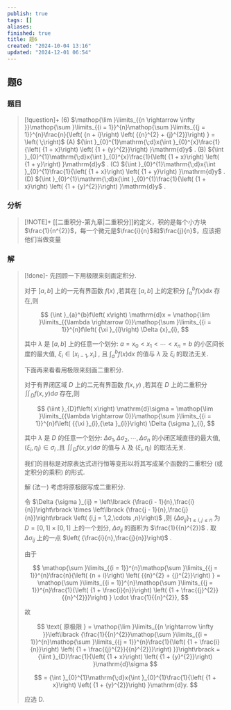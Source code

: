 ```yaml
---
publish: true
tags: []
aliases: 
finished: true
title: 题6
created: "2024-10-04 13:16"
updated: "2024-12-01 06:54"
---
```

## 题6
### 题目
> [!question]+
> (6) $\mathop{\lim }\limits_{{n \rightarrow  \infty }}\mathop{\sum }\limits_{{i = 1}}^{n}\mathop{\sum }\limits_{{j = 1}}^{n}\frac{n}{\left( {n + i}\right) \left( {{n}^{2} + {j}^{2}}\right) } = \left( \;\right)$
> (A) ${\int }_{0}^{1}\mathrm{\;d}x{\int }_{0}^{x}\frac{1}{\left( {1 + x}\right) \left( {1 + {y}^{2}}\right) }\mathrm{d}y$ . 
> (B) ${\int }_{0}^{1}\mathrm{\;d}x{\int }_{0}^{x}\frac{1}{\left( {1 + x}\right) \left( {1 + y}\right) }\mathrm{d}y$ .
> (C) ${\int }_{0}^{1}\mathrm{\;d}x{\int }_{0}^{1}\frac{1}{\left( {1 + x}\right) \left( {1 + y}\right) }\mathrm{d}y$ . 
> (D) ${\int }_{0}^{1}\mathrm{\;d}x{\int }_{0}^{1}\frac{1}{\left( {1 + x}\right) \left( {1 + {y}^{2}}\right) }\mathrm{d}y$ .
### 分析
> [!NOTE]+
> [[二重积分-第九章|二重积分]]的定义，积的是每个小方块$\frac{1}{n^{2}}$，每一个微元是$\frac{i}{n}$和$\frac{j}{n}$，应该把他们当做变量
### 解
> [!done]-
> 先回顾一下用极限来刻画定积分.
> 
> 对于 $\left\lbrack  {a,b}\right\rbrack$ 上的一元有界函数 $f\left( x\right)$ ,若其在 $\left\lbrack  {a,b}\right\rbrack$ 上的定积分 ${\int }_{a}^{b}f\left( x\right) \mathrm{d}x$ 存在,则
> 
> $$
> {\int }_{a}^{b}f\left( x\right) \mathrm{d}x = \mathop{\lim }\limits_{{\lambda  \rightarrow  0}}\mathop{\sum }\limits_{{i = 1}}^{n}f\left( {\xi }_{i}\right) \Delta {x}_{i},
> $$
> 
> 其中 $\lambda$ 是 $\left\lbrack  {a,b}\right\rbrack$ 上的任意一个划分: $a = {x}_{0} < {x}_{1} < \cdots  < {x}_{n} = b$ 的小区间长度的最大值, ${\xi }_{i} \in  \left\lbrack  {{x}_{i - 1},{x}_{i}}\right\rbrack$ , 且 ${\int }_{a}^{b}f\left( x\right) \mathrm{d}x$ 的值与 $\lambda$ 及 ${\xi }_{i}$ 的取法无关. 
> 
> 下面再来看看用极限来刻画二重积分.
> 
> 对于有界闭区域 $D$ 上的二元有界函数 $f\left( {x,y}\right)$ ,若其在 $D$ 上的二重积分 ${\iint }_{D}f\left( {x,y}\right) \mathrm{d}\sigma$ 存在,则
> 
> $$
> {\iint }_{D}f\left( x\right) \mathrm{d}\sigma  = \mathop{\lim }\limits_{{\lambda  \rightarrow  0}}\mathop{\sum }\limits_{{i = 1}}^{n}f\left( {{\xi }_{i},{\eta }_{i}}\right) \Delta {\sigma }_{i},
> $$
> 
> 其中 $\lambda$ 是 $D$ 的任意一个划分: $\Delta {\sigma }_{1},\Delta {\sigma }_{2},\cdots ,\Delta {\sigma }_{n}$ 的小闭区域直径的最大值, $\left( {{\xi }_{i},{\eta }_{i}}\right)  \in  {\sigma }_{i}$ ,且 ${\iint }_{D}f\left( {x,y}\right) \mathrm{d}\sigma$ 的值与 $\lambda$ 及 $\left( {{\xi }_{i},{\eta }_{i}}\right)$ 的取法无关.
> 
> 我们的目标是对原表达式进行恒等变形以将其写成某个函数的二重积分 (或定积分的乘积) 的形式.
> 
> 解 (法一) 考虑将原极限写成二重积分.
> 
> 令 $\Delta {\sigma }_{ij} = \left\lbrack  {\frac{i - 1}{n},\frac{i}{n}}\right\rbrack   \times  \left\lbrack  {\frac{j - 1}{n},\frac{j}{n}}\right\rbrack  \left( {i,j = 1,2,\cdots ,n}\right)$ ,则 ${\left\{  \Delta {\sigma }_{ij}\right\}  }_{1 \leq  i,j \leq  n}$ 为 $D = \left\lbrack  {0,1}\right\rbrack   \times  \left\lbrack  {0,1}\right\rbrack$ 上的一个划分, $\Delta {\sigma }_{ij}$ 的面积为 $\frac{1}{{n}^{2}}$ . 取 $\Delta {\sigma }_{ij}$ 上的一点 $\left( {\frac{i}{n},\frac{j}{n}}\right)$ .
> 
> 由于
> 
> $$
> \mathop{\sum }\limits_{{i = 1}}^{n}\mathop{\sum }\limits_{{j = 1}}^{n}\frac{n}{\left( {n + i}\right) \left( {{n}^{2} + {j}^{2}}\right) } = \mathop{\sum }\limits_{{i = 1}}^{n}\mathop{\sum }\limits_{{j = 1}}^{n}\frac{1}{\left( {1 + \frac{i}{n}}\right) \left( {1 + \frac{{j}^{2}}{{n}^{2}}}\right) } \cdot  \frac{1}{{n}^{2}},
> $$
> 
> 故
> 
> $$
> \text{ 原极限 } = \mathop{\lim }\limits_{{n \rightarrow  \infty }}\left\lbrack  {\frac{1}{{n}^{2}}\mathop{\sum }\limits_{{i = 1}}^{n}\mathop{\sum }\limits_{{j = 1}}^{n}\frac{1}{\left( {1 + \frac{i}{n}}\right) \left( {1 + \frac{{j}^{2}}{{n}^{2}}}\right) }}\right\rbrack   = {\iint }_{D}\frac{1}{\left( {1 + x}\right) \left( {1 + {y}^{2}}\right) }\mathrm{d}\sigma
> $$
> 
> $$
> = {\int }_{0}^{1}\mathrm{\;d}x{\int }_{0}^{1}\frac{1}{\left( {1 + x}\right) \left( {1 + {y}^{2}}\right) }\mathrm{d}y.
> $$
> 
> 应选 D.